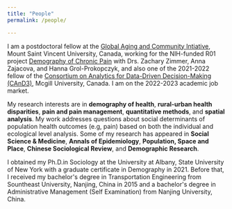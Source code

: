 ```yaml
---
title: "People"
permalink: /people/

---
```


I am a postdoctoral fellow at the [Global Aging and Community Intiative](https://globalagingandcommunity.com), Mount Saint Vincent University, Canada, working for the NIH-funded R01 project [Demography of Chronic Pain](https://globalagingandcommunity.com/projects/demography-of-aging-and-pain/) with Drs. Zachary Zimmer, Anna Zajacova, and Hanna Grol-Prokopczyk, and also one of the 2021-2022 fellow of the [Consortium on Analytics for Data-Driven Decision-Making (CAnD3)](https://www.mcgill.ca/cand3/), Mcgill University, Canada. I am on the 2022-2023 academic job market.

My research interests are in **demography of health**, **rural-urban health disparities**, **pain and pain management**, **quantitative methods**, and **spatial analysis**. My work addresses questions about social determinants of population health outcomes (e.g, pain) based on both the individual and ecological level analysis. Some of my research has appeared in **Social Science & Medicine**, **Annals of Epidemiology**, **Population, Space and Place**, **Chinese Sociological Review**, and **Demographic Research**.

I obtained my Ph.D.in Sociology at the University at Albany, State University of New York with a graduate certificate in Demography in 2021. Before that, I received my bachelor's degree in Transportation Engineering from Sountheast University, Nanjing, China in 2015 and a bachelor's degree in Administrative Management (Self Examination) from Nanjing University, China.
